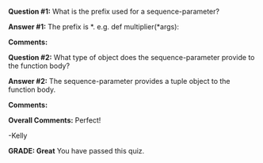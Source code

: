﻿**Question #1:**
What is the prefix used for a sequence-parameter?

**Answer #1:**
The prefix is *. e.g.
def multiplier(*args):

**Comments:**

**Question #2:**
What type of object does the sequence-parameter provide to the function body?

**Answer #2:**
The sequence-parameter provides a tuple object to the function body.

**Comments:**

**Overall Comments:**
 Perfect!

-Kelly

**GRADE: Great**
 You have passed this quiz.
